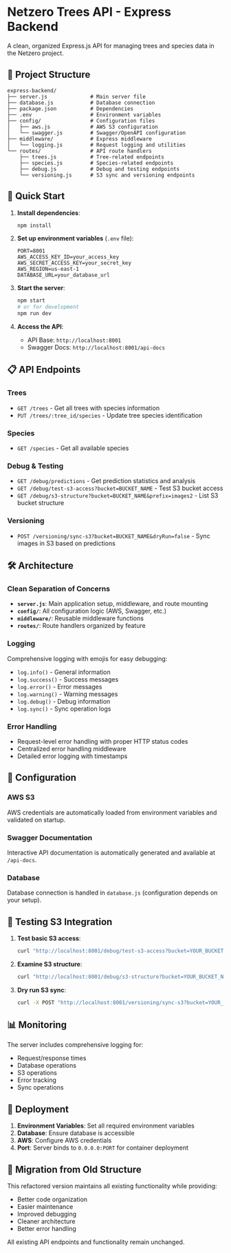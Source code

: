# Netzero Trees API - Express Backend

A clean, organized Express.js API for managing trees and species data in the Netzero project.

## 📁 Project Structure

```
express-backend/
├── server.js              # Main server file
├── database.js            # Database connection
├── package.json           # Dependencies
├── .env                   # Environment variables
├── config/                # Configuration files
│   ├── aws.js             # AWS S3 configuration
│   └── swagger.js         # Swagger/OpenAPI configuration
├── middleware/            # Express middleware
│   └── logging.js         # Request logging and utilities
└── routes/                # API route handlers
    ├── trees.js           # Tree-related endpoints
    ├── species.js         # Species-related endpoints
    ├── debug.js           # Debug and testing endpoints
    └── versioning.js      # S3 sync and versioning endpoints
```

## 🚀 Quick Start

1. **Install dependencies**:

   ```bash
   npm install
   ```

2. **Set up environment variables** (`.env` file):

   ```env
   PORT=8001
   AWS_ACCESS_KEY_ID=your_access_key
   AWS_SECRET_ACCESS_KEY=your_secret_key
   AWS_REGION=us-east-1
   DATABASE_URL=your_database_url
   ```

3. **Start the server**:

   ```bash
   npm start
   # or for development
   npm run dev
   ```

4. **Access the API**:
   - API Base: `http://localhost:8001`
   - Swagger Docs: `http://localhost:8001/api-docs`

## 📋 API Endpoints

### Trees

- `GET /trees` - Get all trees with species information
- `PUT /trees/:tree_id/species` - Update tree species identification

### Species

- `GET /species` - Get all available species

### Debug & Testing

- `GET /debug/predictions` - Get prediction statistics and analysis
- `GET /debug/test-s3-access?bucket=BUCKET_NAME` - Test S3 bucket access
- `GET /debug/s3-structure?bucket=BUCKET_NAME&prefix=images2` - List S3 bucket structure

### Versioning

- `POST /versioning/sync-s3?bucket=BUCKET_NAME&dryRun=false` - Sync images in S3 based on predictions

## 🛠️ Architecture

### Clean Separation of Concerns

- **`server.js`**: Main application setup, middleware, and route mounting
- **`config/`**: All configuration logic (AWS, Swagger, etc.)
- **`middleware/`**: Reusable middleware functions
- **`routes/`**: Route handlers organized by feature

### Logging

Comprehensive logging with emojis for easy debugging:

- `log.info()` - General information
- `log.success()` - Success messages
- `log.error()` - Error messages
- `log.warning()` - Warning messages
- `log.debug()` - Debug information
- `log.sync()` - Sync operation logs

### Error Handling

- Request-level error handling with proper HTTP status codes
- Centralized error handling middleware
- Detailed error logging with timestamps

## 🔧 Configuration

### AWS S3

AWS credentials are automatically loaded from environment variables and validated on startup.

### Swagger Documentation

Interactive API documentation is automatically generated and available at `/api-docs`.

### Database

Database connection is handled in `database.js` (configuration depends on your setup).

## 🧪 Testing S3 Integration

1. **Test basic S3 access**:

   ```bash
   curl "http://localhost:8001/debug/test-s3-access?bucket=YOUR_BUCKET_NAME"
   ```

2. **Examine S3 structure**:

   ```bash
   curl "http://localhost:8001/debug/s3-structure?bucket=YOUR_BUCKET_NAME&prefix=images2"
   ```

3. **Dry run S3 sync**:
   ```bash
   curl -X POST "http://localhost:8001/versioning/sync-s3?bucket=YOUR_BUCKET_NAME&dryRun=true"
   ```

## 📊 Monitoring

The server includes comprehensive logging for:

- Request/response times
- Database operations
- S3 operations
- Error tracking
- Sync operations

## 🚀 Deployment

1. **Environment Variables**: Set all required environment variables
2. **Database**: Ensure database is accessible
3. **AWS**: Configure AWS credentials
4. **Port**: Server binds to `0.0.0.0:PORT` for container deployment

## 🔄 Migration from Old Structure

This refactored version maintains all existing functionality while providing:

- Better code organization
- Easier maintenance
- Improved debugging
- Cleaner architecture
- Better error handling

All existing API endpoints and functionality remain unchanged.
